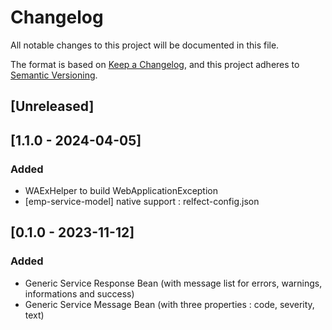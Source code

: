 # Changelog

All notable changes to this project will be documented in this file.

The format is based on [Keep a Changelog](https://keepachangelog.com/en/1.1.0/),
and this project adheres to [Semantic Versioning](https://semver.org/spec/v2.0.0.html).

## [Unreleased]

## [1.1.0 - 2024-04-05]

### Added

- WAExHelper to build WebApplicationException
- [emp-service-model] native support : relfect-config.json

## [0.1.0 - 2023-11-12]

### Added 

- Generic Service Response Bean (with message list for errors, warnings, informations and success)
- Generic Service Message Bean (with three properties : code, severity, text)

